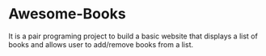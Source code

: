 # Awesome-Books
 It is a pair programing project to build a basic website that displays a list of books and allows user to add/remove books from a list.
